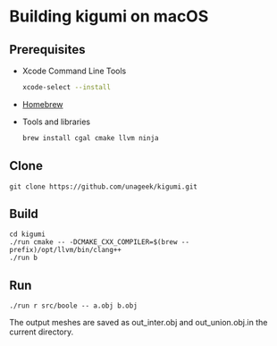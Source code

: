 # Building kigumi on macOS

## Prerequisites

- Xcode Command Line Tools

  ```bash
  xcode-select --install
  ```

- [Homebrew](https://brew.sh)

- Tools and libraries

  ```bash
  brew install cgal cmake llvm ninja
  ```

## Clone

```
git clone https://github.com/unageek/kigumi.git
```

## Build

```
cd kigumi
./run cmake -- -DCMAKE_CXX_COMPILER=$(brew --prefix)/opt/llvm/bin/clang++
./run b
```

## Run

```
./run r src/boole -- a.obj b.obj
```

The output meshes are saved as out_inter.obj and out_union.obj.in the current directory.
